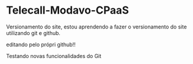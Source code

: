 # Telecall-Modavo-CPaaS
 Versionamento do site, estou aprendendo a fazer o versionamento do site utilizando git e github.

editando pelo própri github!!

Testando novas funcionalidades do Git